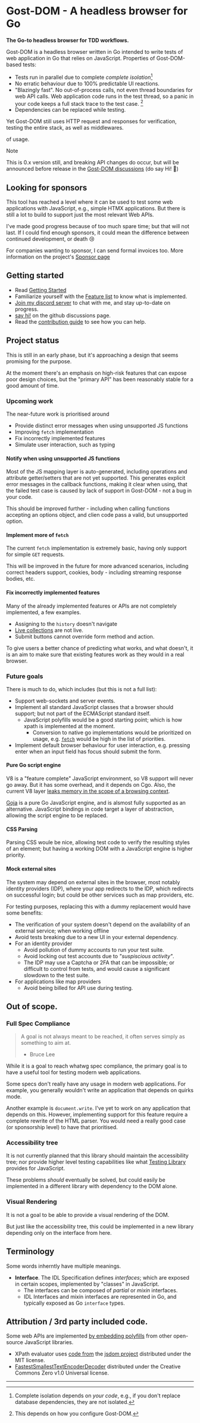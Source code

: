 # Gost-DOM - A headless browser for Go

**The Go-to headless browser for TDD workflows.**

Gost-DOM is a headless browser written in Go intended to write tests of web
application in Go that relies on JavaScript. Properties of Gost-DOM-based tests:

- Tests run in parallel due to complete _complete isolation_[^1]
- No erratic behaviour due to 100% predictable UI reactions.
- "Blazingly fast". No out-of-process calls, not even thread boundaries for web
  API calls. Web application code runs in the test thread, so a panic in your
  code keeps a full stack trace to the test case. [^2]
- Dependencies can be replaced while testing.

Yet Gost-DOM still uses HTTP request and responses for verification, testing the
entire stack, as well as middlewares. 

of usage.

> [!NOTE]
>
> This is 0.x version still, and breaking API changes do occur, but will be
> announced before release in the [Gost-DOM discussions] (do say Hi! 👋)

[Gost-DOM discussions]: https://github.com/orgs/gost-dom/discussions/categories/announcements

## Looking for sponsors

This tool has reached a level where it can be used to test some web applications
with JavaScript, e.g., simple HTMX applications. But there is still a lot to
build to support just the most relevant Web APIs.

I've made good progress because of too much spare time; but that will not last.
If I could find enough sponsors, it could mean the difference between continued
development, or death 😢

For companies wanting to sponsor, I can send formal invoices too. More
information on the project's [Sponsor page](https://gostdom.net/sponsor)

## Getting started

- Read [Getting Started]
- Familiarize yourself with the [Feature list] to know what is implemented.
- [Join my discord server] to chat with me, and stay up-to-date on progress.
- [say hi!] on the github discussions page.
- Read the [contribution guide](./CONTRIBUTING.md) to see how you can help.

[Getting Started]: ./docs/Getting-started.md
[Feature list]: ./docs/Features.md
[say hi!]: https://github.com/orgs/gost-dom/discussions
[Join my discord server]: https://discord.gg/rPBRt8Rf

## Project status

This is still in an early phase, but it's approaching a design that seems
promising for the purpose.

At the moment there's an emphasis on high-risk features that can expose poor
design choices, but the "primary API" has been reasonably stable for a good
amount of time.

### Upcoming work

The near-future work is prioritised around

- Provide distinct error messages when using unsupported JS functions
- Improving `fetch` implementation
- Fix incorrectly implemented features
- Simulate user interaction, such as typing

#### Notify when using unsupported JS functions

Most of the JS mapping layer is auto-generated, including operations and
attribute getter/setters that are not yet supported. This generates explicit
error messages in the callback functions, making it clear when using, that the
failed test case is caused by lack of support in Gost-DOM - not a bug in your
code.

This should be improved further - including when calling functions accepting an
options object, and clien code pass a valid, but unsupported option.

#### Implement more of `fetch`

The current `fetch` implementation is extremely basic, having only support for
simple `GET` requests.

This will be improved in the future for more advanced scenarios, including
correct headers support, cookies, body - including streaming response bodies,
etc.

#### Fix incorrectly implemented features

Many of the already implemented features or APIs are not completely implemented,
a few examples.

- Assigning to the `history` doesn't navigate
- [Live collections] are not live.
- Submit buttons cannot override form method and action.

To give users a better chance of predicting what works, and what doesn't, it is
an aim to make sure that existing features work as they would in a real browser.

[Live collections]: https://developer.mozilla.org/en-US/docs/Web/API/HTMLCollection

### Future goals

There is much to do, which includes (but this is not a full list):

- Support web-sockets and server events.
- Implement all standard JavaScript classes that a browser should support; but
  not part of the ECMAScript standard itself.
  - JavaScript polyfills would be a good starting point; which is how xpath is
    implemented at the moment.
    - Conversion to native go implementations would be prioritized on usage, e.g.
      [`fetch`](https://developer.mozilla.org/en-US/docs/Web/API/Fetch_API) 
      would be high in the list of priorities.
- Implement default browser behaviour for user interaction, e.g. pressing 
  <key>enter</key> when an input field has focus should submit the form.

#### Pure Go script engine

V8 is a "feature complete" JavaScript environment, so V8 support will never go
away. But it has some overhead, and it depends on Cgo. Also, the current V8
layer [leaks memory in the scope of a browsing context](./docs/V8.md).

[Goja](https://github.com/dop251/goja) is a pure Go JavaScript engine, and is
alsmost fully supported as an alternative. JavaScript bindings in code target a
layer of abstraction, allowing the script engine to be replaced.

#### CSS Parsing

Parsing CSS woule be nice, allowing test code to verify the resulting styles of
an element; but having a working DOM with a JavaScript engine is higher
priority.

#### Mock external sites

The system may depend on external sites in the browser, most notably identity
providers (IDP), where your app redirects to the IDP, which redirects on
successful login; but could be other services such as map providers, etc.

For testing purposes, replacing this with a dummy replacement would have some
benefits:

- The verification of your system doesn't depend on the availability of an
  external service; when working offline
- Avoid tests breaking due to a new UI in your external dependency.
- For an identity provider
  - Avoid pollution of dummy accounts to run your test suite.
  - Avoid locking out test accounts due to _"suspiscious activity"_.
  - The IDP may use a Captcha or 2FA that can be impossible; or difficult to
    control from tests, and would cause a significant slowdown to the test
    suite.
- For applications like map providers
  - Avoid being billed for API use during testing.

## Out of scope.

### Full Spec Compliance

> A goal is not always meant to be reached, it often serves simply as something
> to aim at.
> 
> - Bruce Lee

While it is a goal to reach whatwg spec compliance, the primary goal is to have
a useful tool for testing modern web applications. 

Some specs don't really have any usage in modern web applications. For example,
you generally wouldn't write an application that depends on quirks mode.

Another example is `document.write`. I've yet to work on any application that
depends on this. However, implementing support for this feature require a
complete rewrite of the HTML parser. You would need a really good case (or
sponsorship level) to have that prioritised.

### Accessibility tree

It is not currently planned that this library should maintain the accessibility
tree; nor provide higher level testing capabilities like what
[Testing Library](https://testing-library.com) provides for JavaScript.

These problems _should_ eventually be solved, but could easily be implemented in
a different library with dependency to the DOM alone.

### Visual Rendering

It is not a goal to be able to provide a visual rendering of the DOM. 

But just like the accessibility tree, this could be implemented in a new library
depending only on the interface from here.

## Terminology

Some words inherntly have multiple meanings.

- **Interface**. The IDL Specification defines _interfaces_; which are exposed
in certain scopes, implemented by "classes" in JavaScript. 
  - The interfaces can be composed of _partial_ or _mixin_ interfaces.
  - IDL Interfaces and mixin interfaces are represented in Go, and typically exposed as Go `interface` types.

## Attribution / 3rd party included code.

Some web APIs are implemented [by embedding
polyfills](./scripting/internal/polyfills) from other open-source
JavaScript libraries.

- XPath evaluator uses [code from](./scripting/internal/polyfills/xpath)
  the [jsdom project](https://github.com/jsdom/jsdom) distributed under the MIT
  license.
- [FastestSmallestTextEncoderDecoder](./scripting/internal/polyfills/FastestSmallestTextEncoderDecoder)
  distributed under the Creative Commons Zero v1.0 Universal license.

---

[^1]: Complete isolation depends on _your code_, e.g., if you don't replace
    database dependencies, they are not isolated.
[^2]: This depends on how you configure Gost-DOM. 

